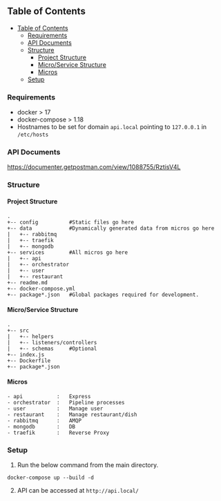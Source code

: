 ## Table of Contents

- [Table of Contents](#table-of-contents)
  - [Requirements](#requirements)
  - [API Documents](#api-documents)
  - [Structure](#structure)
    - [Project Structure](#project-structure)
    - [Micro/Service Structure](#microservice-structure)
    - [Micros](#micros)
  - [Setup](#setup)

### Requirements

  - docker > 17
  - docker-compose > 1.18
  - Hostnames to be set for domain `api.local` pointing to `127.0.0.1` in `/etc/hosts`

### API Documents
https://documenter.getpostman.com/view/1088755/RztisV4L

### Structure

#### Project Structure
```
.
+-- config          #Static files go here
+-- data            #Dynamically generated data from micros go here
|   +-- rabbitmq
|   +-- traefik
|   +-- mongodb
+-- services        #All micros go here
|   +-- api
|   +-- orchestrator
|   +-- user
|   +-- restaurant
+-- readme.md
+-- docker-compose.yml
+-- package*.json   #Global packages required for development.
```

#### Micro/Service Structure
```
.
+-- src
|   +-- helpers
|   +-- listeners/controllers
|   +-- schemas     #Optional
+-- index.js
+-- Dockerfile
+-- package*.json
```

#### Micros
```
- api           :   Express
- orchestrator  :   Pipeline processes
- user          :   Manage user
- restaurant    :   Manage restaurant/dish
- rabbitmq      :   AMQP
- mongodb       :   DB
- traefik       :   Reverse Proxy
```

### Setup
1. Run the below command from the main directory.
```
docker-compose up --build -d
```
2. API can be accessed at `http://api.local/`
